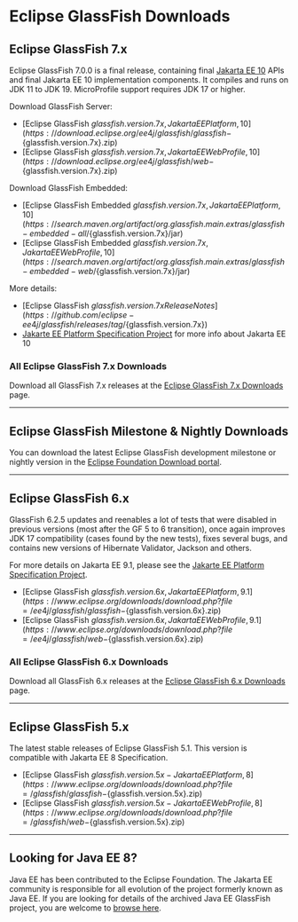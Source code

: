# Eclipse GlassFish Downloads

## Eclipse GlassFish 7.x

Eclipse GlassFish 7.0.0 is a final release, containing final [Jakarta EE 10](https://jakarta.ee/specifications/platform/10) APIs and final Jakarta EE 10 implementation components. It compiles and runs on JDK 11 to JDK 19. MicroProfile support requires JDK 17 or higher.

Download GlassFish Server:

* [Eclipse GlassFish ${glassfish.version.7x}, Jakarta EE Platform, 10](https://download.eclipse.org/ee4j/glassfish/glassfish-${glassfish.version.7x}.zip)
* [Eclipse GlassFish ${glassfish.version.7x}, Jakarta EE Web Profile, 10](https://download.eclipse.org/ee4j/glassfish/web-${glassfish.version.7x}.zip)

Download GlassFish Embedded:

* [Eclipse GlassFish Embedded ${glassfish.version.7x}, Jakarta EE Platform, 10](https://search.maven.org/artifact/org.glassfish.main.extras/glassfish-embedded-all/${glassfish.version.7x}/jar)
* [Eclipse GlassFish Embedded ${glassfish.version.7x}, Jakarta EE Web Profile, 10](https://search.maven.org/artifact/org.glassfish.main.extras/glassfish-embedded-web/${glassfish.version.7x}/jar)

More details:

* [Eclipse GlassFish ${glassfish.version.7x} Release Notes](https://github.com/eclipse-ee4j/glassfish/releases/tag/${glassfish.version.7x})
* [Jakarte EE Platform Specification Project](https://eclipse-ee4j.github.io/jakartaee-platform/) for more info about Jakarta EE 10

### All Eclipse GlassFish 7.x Downloads

Download all GlassFish 7.x releases at the [Eclipse GlassFish 7.x Downloads](download_gf7.md) page.

----

## Eclipse GlassFish Milestone & Nightly Downloads

You can download the latest Eclipse GlassFish development milestone or nightly version in the [Eclipse Foundation Download portal](https://download.eclipse.org/ee4j/glassfish/).

----

## Eclipse GlassFish 6.x

GlassFish 6.2.5 updates and reenables a lot of tests that were disabled in previous versions (most after the GF 5 to 6 transition), once again improves JDK 17 compatibility (cases found by the new tests), fixes several bugs, and contains new versions of Hibernate Validator, Jackson and others.

For more details on Jakarta EE 9.1, please see the [Jakarte EE Platform Specification Project](https://eclipse-ee4j.github.io/jakartaee-platform/).

* [Eclipse GlassFish ${glassfish.version.6x}, Jakarta EE Platform, 9.1](https://www.eclipse.org/downloads/download.php?file=/ee4j/glassfish/glassfish-${glassfish.version.6x}.zip)
* [Eclipse GlassFish ${glassfish.version.6x}, Jakarta EE Web Profile, 9.1](https://www.eclipse.org/downloads/download.php?file=/ee4j/glassfish/web-${glassfish.version.6x}.zip)

### All Eclipse GlassFish 6.x Downloads

Download all GlassFish 6.x releases at the [Eclipse GlassFish 6.x Downloads](download_gf6.md) page.

----

## Eclipse GlassFish 5.x

The latest stable releases of Eclipse GlassFish 5.1. This version is compatible with Jakarta EE 8 Specification.

* [Eclipse GlassFish ${glassfish.version.5x} - Jakarta EE Platform, 8](https://www.eclipse.org/downloads/download.php?file=/glassfish/glassfish-${glassfish.version.5x}.zip)
* [Eclipse GlassFish ${glassfish.version.5x} - Jakarta EE Web Profile, 8](https://www.eclipse.org/downloads/download.php?file=/glassfish/web-${glassfish.version.5x}.zip)


----

## Looking for Java EE 8?

Java EE has been contributed to the Eclipse Foundation.
The Jakarta EE community is responsible for all evolution of the
project formerly known as Java EE.
If you are looking for details of the archived Java EE GlassFish project, you are welcome to
[browse here](https://javaee.github.io/glassfish). 
